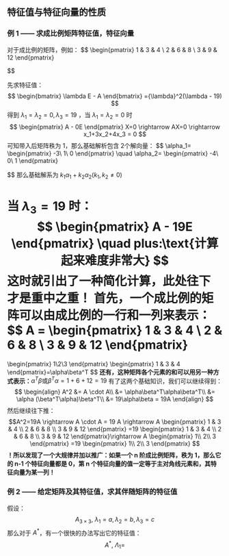 
## 特征值与特征向量的性质
### 例 1 —— 求成比例矩阵特征值，特征向量
对于成比例的矩阵，例如：
$$
\begin{pmatrix}
1 & 3 & 4 \\
2 & 6 & 8 \\
3 & 9 & 12
\end{pmatrix}


$$

先求特征值：
$$
\begin{bmatrix} 
\lambda E - A
\end{bmatrix}
={\lambda}^2(\lambda - 19)
$$
得到 $\lambda_1  = \lambda_2 = 0, \lambda_3 = 19$ ，当 $\lambda_1  = \lambda_2 = 0$ 时
$$
\begin{pmatrix} 
A - 0E
\end{pmatrix}
X=0 \rightarrow AX=0 \rightarrow x_1+3x_2+4x_3 = 0
$$
可知带入后矩阵秩为 1，那么基础解析包含 2个解向量：
$$
\alpha_1=
\begin{pmatrix} 
-3\\
1\\
0
\end{pmatrix}
\quad
\alpha_2=
\begin{pmatrix} 
-4\\
0\\
1
\end{pmatrix}

$$
那么基础解系为 $k_1\alpha_1 + k_2\alpha_2(k_1,k_2\neq 0)$

当 $\lambda_3 = 19$ 时：
$$
\begin{pmatrix} 
A - 19E 
\end{pmatrix}
\quad
plus:\text{计算起来难度非常大}
$$
这时就引出了一种简化计算，**此处往下才是重中之重！**
**首先，一个成比例的矩阵可以由成比例的一行和一列来表示：**
$$
A =
\begin{pmatrix} 
1 & 3 & 4 \\
2 & 6 & 8 \\
3 & 9 & 12
\end{pmatrix}
=
\begin{pmatrix}
1\\2\\3
\end{pmatrix}
\begin{pmatrix}
1 & 3 & 4
\end{pmatrix}=\alpha\beta^T
$$
**还有，这种矩阵各个元素的和可以用另一种方式表示：**$\alpha^T\beta \text{或} \beta^T\alpha = 1+6+12=19$ 
有了这两个基础知识，我们可以继续得到：
$$
\begin{align}
A^2 &= A \cdot A\\
    &= \alpha\beta^T\alpha\beta^T\\
    &= \alpha (\beta^T\alpha)\beta^T\\
    &= 19\alpha\beta = 19A
\end{align}
$$
然后继续往下推：
$$A^2=19A \rightarrow A \cdot A = 19 A \rightarrow 
A
\begin{pmatrix}
1 & 3 & 4 \\
2 & 6 & 8 \\
3 & 9 & 12
\end{pmatrix}
=19
\begin{pmatrix}
1 & 3 & 4 \\
2 & 6 & 8 \\
3 & 9 & 12
\end{pmatrix}\rightarrow
A
\begin{pmatrix}
1\\
2\\
3
\end{pmatrix}
=19
\begin{pmatrix}
1\\
2\\
3
\end{pmatrix}
$$
**！所以发现了一个大规律并加以推广：如果一个 n 阶成比例矩阵，秩为 1，那么它的 n-1 个特征向量都是 0，第 n 个特征向量的值一定等于主对角线元素和，其特征向量为某一列！**

### 例 2 —— 给定矩阵及其特征值，求其伴随矩阵的特征值
假设：
$$
A_{3\times3},\
\lambda_1=a,\lambda_2=b,\lambda_3=c
$$
那么对于 $A^*$，有一个很快的办法写出它的特征值：
$$
A^*, \ \Lambda_1 = 
$$